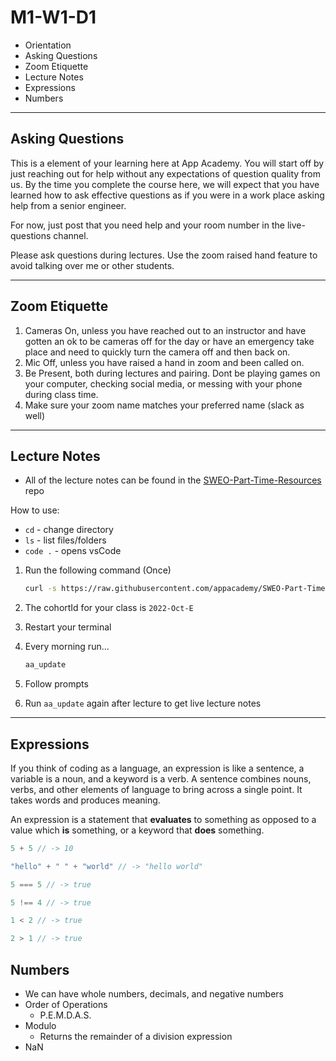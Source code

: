 # M1-W1-D1

- Orientation
- Asking Questions
- Zoom Etiquette
- Lecture Notes
- Expressions
- Numbers

---

## Asking Questions

This is a element of your learning here at App Academy. You will start off by
just reaching out for help without any expectations of question quality from us.
By the time you complete the course here, we will expect that you have learned
how to ask effective questions as if you were in a work place asking help from a
senior engineer.

For now, just post that you need help and your room number in the live-questions
channel.

Please ask questions during lectures. Use the zoom raised hand feature to avoid
talking over me or other students.

---

## Zoom Etiquette

1. Cameras On, unless you have reached out to an instructor and have gotten an
   ok to be cameras off for the day or have an emergency take place and need to
   quickly turn the camera off and then back on.
2. Mic Off, unless you have raised a hand in zoom and been called on.
3. Be Present, both during lectures and pairing. Dont be playing games on your
   computer, checking social media, or messing with your phone during class
   time.
4. Make sure your zoom name matches your preferred name (slack as well)

---

## Lecture Notes

- All of the lecture notes can be found in the [SWEO-Part-Time-Resources](https://github.com/appacademy/SWEO-Part-Time-Resources/tree/2022-Oct-W) repo

How to use:

- `cd` - change directory
- `ls` - list files/folders
- `code .` - opens vsCode

1. Run the following command (Once)

    ```bash
    curl -s https://raw.githubusercontent.com/appacademy/SWEO-Part-Time-Resources/main/utilities/scripts/folder_structure.sh | bash
    ```
2. The cohortId for your class is `2022-Oct-E`
3. Restart your terminal
4. Every morning run...

    ```bash
    aa_update
    ```

5. Follow prompts
6. Run `aa_update` again after lecture to get live lecture notes

---

## Expressions

If you think of coding as a language, an expression is like a sentence, a
variable is a noun, and a keyword is a verb. A sentence combines nouns, verbs,
and other elements of language to bring across a single point. It takes words
and produces meaning.

An expression is a statement that __evaluates__ to something as opposed to a
value which __is__ something, or a keyword that __does__ something.

```js
5 + 5 // -> 10

"hello" + " " + "world" // -> "hello world"

5 === 5 // -> true

5 !== 4 // -> true

1 < 2 // -> true

2 > 1 // -> true
```

## Numbers

- We can have whole numbers, decimals, and negative numbers
- Order of Operations
  - P.E.M.D.A.S.
- Modulo
  - Returns the remainder of a division expression
- NaN
